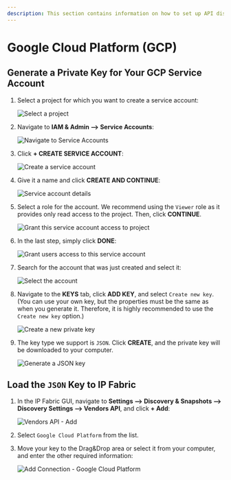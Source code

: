 ```yaml
---
description: This section contains information on how to set up API discovery for GCP.
---
```


# Google Cloud Platform (GCP)

## Generate a Private Key for Your GCP Service Account

1. Select a project for which you want to create a service account:

   ![Select a project](gcp/selectAProject.png)

2. Navigate to **IAM & Admin --> Service Accounts**:

   ![Navigate to Service Accounts](gcp/gcpSideBarServiceAccount.png)

3. Click **+ CREATE SERVICE ACCOUNT**:

   ![Create a service account](gcp/createAServiceAccount.png)

4. Give it a name and click **CREATE AND CONTINUE**:

   ![Service account details](gcp/giveAServiceAccountName.png)

5. Select a role for the account. We recommend using the `Viewer` role as it
   provides only read access to the project. Then, click **CONTINUE**.

   ![Grant this service account access to project](gcp/selectAViewRole.png)

6. In the last step, simply click **DONE**:

   ![Grant users access to this service account](gcp/finishAccountCreation.png)

7. Search for the account that was just created and select it:

   ![Select the account](gcp/selectTheCreateAccount.png)

8. Navigate to the **KEYS** tab, click **ADD KEY**, and select `Create new key`.
   (You can use your own key, but the properties must be the same as when you
   generate it. Therefore, it is highly recommended to use the `Create new key` option.)

   ![Create a new private key](gcp/selectToCreateANewKey.png)

9. The key type we support is `JSON`. Click **CREATE**, and the private key will
   be downloaded to your computer.

   ![Generate a JSON key](gcp/selectJsonKey.png)

## Load the `JSON` Key to IP Fabric

1. In the IP Fabric GUI, navigate to **Settings --> Discovery & Snapshots -->
   Discovery Settings --> Vendors API**, and click **+ Add**:

   ![Vendors API - Add](gcp/addingNewVendor.png)

2. Select `Google Cloud Platform` from the list.

3. Move your key to the Drag&Drop area or select it from your computer, and
   enter the other required information:

   ![Add Connection - Google Cloud Platform](gcp/loadingKeyFile.png)
